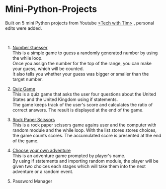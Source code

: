 # Mini-Python-Projects
Built on 5 mini Python projects from  Youtube [&lt;Tech with Tim>](https://www.youtube.com/watch?v=DLn3jOsNRVE)  ,
personal edits were added.

<br>  

1. [Number Guesser](https://github.com/areumhan0423/Mini-Python-Projects/blob/main/Number%20Guesser.py)  
This is a simple game to guess a randomly generated number by using the while loop.  
Once you assign the number for the top of the range, you can make your guess, which will be counted.  
It also tells you whether your guess was bigger or smaller than the target number.  

2. [Quiz Game](https://github.com/areumhan0423/Mini-Python-Projects/blob/main/Quiz%20Game.py)  
This is a quiz game that asks the user four questions about the United States and the United Kingdom using if statements.  
The game keeps track of the user's score and calculates the ratio of correct answers. The result is displayed at the end of the game.  

3. [Rock Paper Scissors](https://github.com/areumhan0423/Mini-Python-Projects/blob/main/Rock%20Paper%20Scissors.py)  
This is a rock paper scissors game agains user and the computer with random module and the while loop. 
With the list stores stores choices, the game counts scores.
The accumulated score is presented at the end of the game. 

4. [Choose your own adventure](https://github.com/areumhan0423/Mini-Python-Projects/blob/main/Choose%20your%20own%20adventure.py)  
This is an adventure game prompted by player's name.   
By using if statements and importing random module, the player will be given two choices each stages which will take them into the next adventure or a random event. 

5. Password Manager